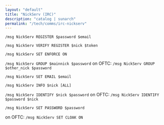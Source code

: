 ```yaml
---
layout: "default"
title: "NickServ (IRC)"
description: "catalog | sunarch"
permalink: "/tech/comms/irc-nickserv"
---
```


```/msg NickServ REGISTER $password $email```

```/msg NickServ VERIFY REGISTER $nick $token```

```/msg NickServ SET ENFORCE ON```

```/msg NickServ GROUP $mainnick $password```
on OFTC: `/msg NickServ GROUP $other_nick $password`

```/msg NickServ SET EMAIL $email```

```/msg NickServ INFO $nick [ALL]```

```/msg NickServ IDENTIFY $nick $password```
on OFTC: `/msg NickServ IDENTIFY $password $nick`

```/msg NickServ SET PASSWORD $password```

on OFTC: `/msg NickServ SET CLOAK ON`
